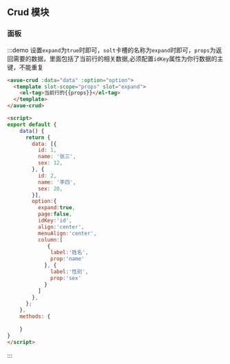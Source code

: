 <script>
export default {
    data() {
      return {
        data: [{
          id: 1,
          name: '张三',
          sex: 12,
        }, {
          id: 2,
          name: '李四',
          sex: 20,
        }],
        option:{
          expand:true,
          page:false,
          idKey:'id',
          align:'center',
          menuAlign:'center',
          column:[
             {
              label:'姓名',
              prop:'name'
            }, {
              label:'性别',
              prop:'sex'
            }
          ]
        },
      };
    },
    methods: {
      
    }
}
</script>

<style>

</style>

## Crud 模块



### 面板

:::demo  设置`expand`为`true`时即可，`solt`卡槽的名称为`expand`时即可，`props`为返回需要的数据，里面包括了当前行的相关数据,必须配置`idKey`属性为你行数据的主键，不能重复
```html
<avue-crud :data="data" :option="option">
  <template slot-scope="props" slot="expand">
    <el-tag>当前行的{{props}}</el-tag>
  </template>
</avue-crud>

<script>
export default {
    data() {
      return {
        data: [{
          id: 1,
          name: '张三',
          sex: 12,
        }, {
          id: 2,
          name: '李四',
          sex: 20,
        }],
        option:{
          expand:true,
          page:false,
          idKey:'id',
          align:'center',
          menuAlign:'center',
          column:[
             {
              label:'姓名',
              prop:'name'
            }, {
              label:'性别',
              prop:'sex'
            }
          ]
        },
      };
    },
    methods: {
      
    }
}
</script>
```
:::